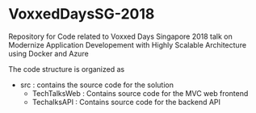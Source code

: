 # VoxxedDaysSG-2018

Repository for Code related to Voxxed Days Singapore 2018 talk on Modernize Application Developement with Highly Scalable Architecture using Docker and Azure

The code structure is organized as

- src : contains the source code for the solution
  - TechTalksWeb : Contains source code for the MVC web frontend
  - TechalksAPI : Contains source code for the backend API
